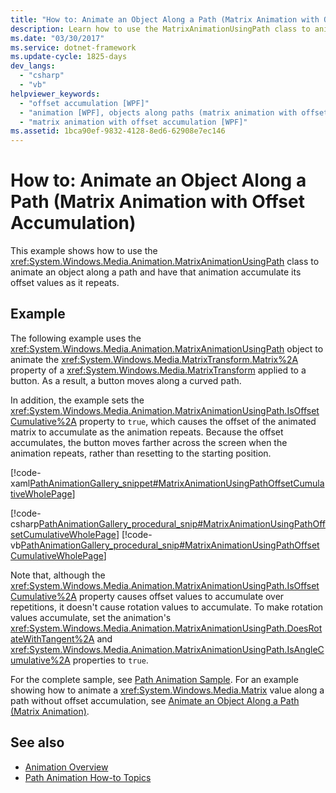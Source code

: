 ```yaml
---
title: "How to: Animate an Object Along a Path (Matrix Animation with Offset Accumulation)"
description: Learn how to use the MatrixAnimationUsingPath class to animate an object along a path and have that animation accumulate its offset values as it repeats.
ms.date: "03/30/2017"
ms.service: dotnet-framework
ms.update-cycle: 1825-days
dev_langs:
  - "csharp"
  - "vb"
helpviewer_keywords:
  - "offset accumulation [WPF]"
  - "animation [WPF], objects along paths (matrix animation with offset accumulation)"
  - "matrix animation with offset accumulation [WPF]"
ms.assetid: 1bca90ef-9832-4128-8ed6-62908e7ec146
---
```

# How to: Animate an Object Along a Path (Matrix Animation with Offset Accumulation)

This example shows how to use the <xref:System.Windows.Media.Animation.MatrixAnimationUsingPath> class to animate an object along a path and have that animation accumulate its offset values as it repeats.

## Example

The following example uses the <xref:System.Windows.Media.Animation.MatrixAnimationUsingPath> object to animate the <xref:System.Windows.Media.MatrixTransform.Matrix%2A> property of a <xref:System.Windows.Media.MatrixTransform> applied to a button. As a result, a button moves along a curved path.

In addition, the example sets the <xref:System.Windows.Media.Animation.MatrixAnimationUsingPath.IsOffsetCumulative%2A> property to `true`, which causes the offset of the animated matrix to accumulate as the animation repeats. Because the offset accumulates, the button moves farther across the screen when the animation repeats, rather than resetting to the starting position.

[!code-xaml[PathAnimationGallery_snippet#MatrixAnimationUsingPathOffsetCumulativeWholePage](~/samples/snippets/csharp/VS_Snippets_Wpf/PathAnimationGallery_snippet/CS/matrixanimationusingpathexampleoffsetcumulative.xaml#matrixanimationusingpathoffsetcumulativewholepage)]

[!code-csharp[PathAnimationGallery_procedural_snip#MatrixAnimationUsingPathOffsetCumulativeWholePage](~/samples/snippets/csharp/VS_Snippets_Wpf/PathAnimationGallery_procedural_snip/CSharp/MatrixAnimationUsingPathExampleOffsetCumulative.cs#matrixanimationusingpathoffsetcumulativewholepage)]
[!code-vb[PathAnimationGallery_procedural_snip#MatrixAnimationUsingPathOffsetCumulativeWholePage](~/samples/snippets/visualbasic/VS_Snippets_Wpf/PathAnimationGallery_procedural_snip/VisualBasic/MatrixAnimationUsingPathExampleOffsetCumulative.vb#matrixanimationusingpathoffsetcumulativewholepage)]

Note that, although the <xref:System.Windows.Media.Animation.MatrixAnimationUsingPath.IsOffsetCumulative%2A> property causes offset values to accumulate over repetitions, it doesn't cause rotation values to accumulate. To make rotation values accumulate, set the animation's <xref:System.Windows.Media.Animation.MatrixAnimationUsingPath.DoesRotateWithTangent%2A> and <xref:System.Windows.Media.Animation.MatrixAnimationUsingPath.IsAngleCumulative%2A> properties to `true`.

For the complete sample, see [Path Animation Sample](https://github.com/Microsoft/WPF-Samples/tree/master/Animation/PathAnimations). For an example showing how to animate a <xref:System.Windows.Media.Matrix> value along a path without offset accumulation, see [Animate an Object Along a Path (Matrix Animation)](how-to-animate-an-object-along-a-path-matrix-animation.md).

## See also

- [Animation Overview](animation-overview.md)
- [Path Animation How-to Topics](path-animation-how-to-topics.md)
